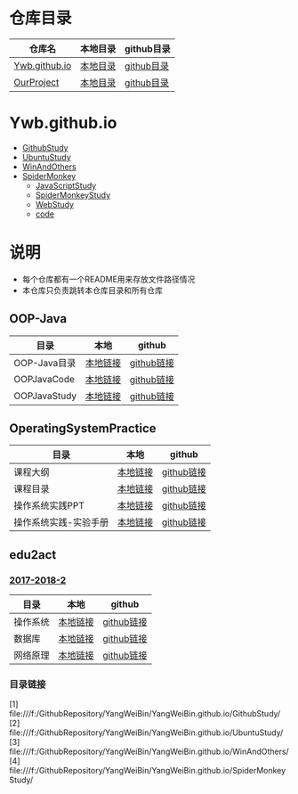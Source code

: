 #  仓库目录   

仓库名|本地目录|github目录  
-|-|-  
[Ywb.github.io](#Ywb.github.io)|[本地目录](../YangWeiBin.github.io)|[github目录](../../../YangWeiBin.github.io)      
[OurProject](#OurProject)|[本地目录](../OurProject)|[github目录](../../../OurProject)      



# Ywb.github.io    
- [GithubStudy](./GithubStudy)  
- [UbuntuStudy](./UbuntuStudy)   
- [WinAndOthers](./WinAndOthers)   
- [SpiderMonkey](./SpiderMonkeyStudy)   
	- [JavaScriptStudy](./SpiderMonkeyStudy/JavaScriptStudy)    
	- [SpiderMonkeyStudy](./SpiderMonkeyStudy/SpiderMonkeyStudy)  
	- [WebStudy](./SpiderMonkeyStudy/WebStudy)  
	- [code](./SpiderMonkeyStudy/code)  

# 说明   
- 每个仓库都有一个README用来存放文件路径情况   
- 本仓库只负责跳转本仓库目录和所有仓库  



## OOP-Java  
目录|本地|github
-|:-:|:-:
OOP-Java目录|[本地链接](../OOP-Java/OOP-Java目录.md) | [github链接](../../../OOP-Java/blob/master/OOP-Java目录.md)   
OOPJavaCode|[本地链接](../OOP-Java/OOPJavaCode) | [github链接](../../../OOP-Java/blob/master/OOPJavaCode)    
OOPJavaStudy|[本地链接](../OOP-Java/OOPJavaStudy) | [github链接](../../../OOP-Java/blob/master/OOPJavaStudy)   


## OperatingSystemPractice  
目录|本地|github
-|:-:|:-:
课程大纲|[本地链接](../Operating-System-Practice/00_操作系统实践课程计划.md) | [github链接](../../../Operating-System-Practice/blob/master/00_操作系统实践课程计划.md)  
课程目录|[本地链接](../Operating-System-Practice/操作系统实践课程目录.md) | [github链接](../../../Operating-System-Practice/blob/master/操作系统实践课程目录.md)     
操作系统实践PPT|[本地链接](../Operating-System-Practice/操作系统实践PPT) | [github链接](../../../Operating-System-Practice/blob/master/操作系统实践PPT)  
操作系统实践-实验手册|[本地链接](../Operating-System-Practice/操作系统实践-实验手册) | [github链接](../../../Operating-System-Practice/blob/master/操作系统实践-实验手册)   

## edu2act  

### [2017-2018-2](../../../../edu2act/course-2017-2018-2st/blob/master/README.md)   
目录|本地|github
-|:-:|:-:
操作系统|[本地链接](../../edu2act/course-2017-2018-2st/courses/基础课程/操作系统) | [github链接](../../../edu2act/course-2017-2018-2st/blob/master/基础课程/操作系统)  
数据库|[本地链接](../../edu2act/course-2017-2018-2st/courses/基础课程/数据库原理) | [github链接](../../../edu2act/course-2017-2018-2st/blob/master/基础课程/数据库原理)  
网络原理|[本地链接](../../edu2act/course-2017-2018-2st/courses/基础课程/网络原理) | [github链接](../../../edu2act/course-2017-2018-2st/blob/master/基础课程/网络原理)   



### 目录链接  
<a name="1"></a> [1] file:///f:/GithubRepository/YangWeiBin/YangWeiBin.github.io/GithubStudy/   
<a name="2"></a> [2] file:///f:/GithubRepository/YangWeiBin/YangWeiBin.github.io/UbuntuStudy/   
<a name="3"></a> [3] file:///f:/GithubRepository/YangWeiBin/YangWeiBin.github.io/WinAndOthers/    
<a name="4"></a> [4] file:///f:/GithubRepository/YangWeiBin/YangWeiBin.github.io/SpiderMonkeyStudy/   








